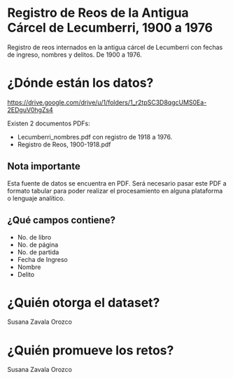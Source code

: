 # Registro de Reos de la Antigua Cárcel de Lecumberri, 1900 a 1976
Registro de reos internados en la antigua cárcel de Lecumberri con fechas de ingreso, nombres y delitos. De 1900 a 1976. 

# ¿Dónde están los datos?
https://drive.google.com/drive/u/1/folders/1_r2tpSC3D8qgcUMS0Ea-2EDguV0hgZs4

Existen 2 documentos PDFs:
- Lecumberri_nombres.pdf con registro de 1918 a 1976.
- Registro de Reos, 1900-1918.pdf

## Nota importante
Esta fuente de datos se encuentra en PDF. Será necesario pasar este PDF a formato tabular para poder realizar el procesamiento en alguna plataforma o lenguaje analítico.

## ¿Qué campos contiene?
+ No. de libro
+ No. de página
+ No. de partida
+ Fecha de Ingreso
+ Nombre
+ Delito

# ¿Quién otorga el dataset?
Susana Zavala Orozco

# ¿Quién promueve los retos?
Susana Zavala Orozco
